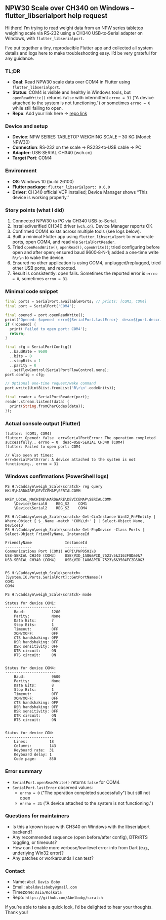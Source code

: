 ## NPW30 Scale over CH340 on Windows – flutter_libserialport help request

Hi there! I’m trying to read weight data from an NPW series tabletop weighing scale via RS‑232 using a CH340 USB‑to‑Serial adapter on Windows, with `flutter_libserialport`.

I’ve put together a tiny, reproducible Flutter app and collected all system details and logs here to make troubleshooting easy. I’d be very grateful for any guidance.

### TL;DR
- **Goal**: Read NPW30 scale data over COM4 in Flutter using `flutter_libserialport`.
- **Status**: COM4 is visible and healthy in Windows tools, but `openReadWrite()` returns `false` with intermittent `errno = 31` ("A device attached to the system is not functioning.") or sometimes `errno = 0` while still failing to open.
- **Repo**: Add your link here → [repo link](https://github.com/Abelboby/scratch)

### Device and setup
- **Device**: NPW SERIES TABLETOP WEIGHING SCALE – 30 KG (Model: NPW30)
- **Connection**: RS‑232 on the scale → RS232‑to‑USB cable → PC
- **Adapter**: USB‑SERIAL CH340 (wch.cn)
- **Target Port**: COM4

### Environment
- **OS**: Windows 10 (build 26100)
- **Flutter package**: `flutter_libserialport: 0.6.0`
- **Driver**: CH340 official VCP installed; Device Manager shows “This device is working properly.”

### Story points (what I did)
1. Connected NPW30 to PC via CH340 USB‑to‑Serial.
2. Installed/verified CH340 driver (`wch.cn`). Device Manager reports OK.
3. Confirmed COM4 exists across multiple tools (see logs below).
4. Built a minimal Flutter app using `flutter_libserialport` to enumerate ports, open COM4, and read via `SerialPortReader`.
5. Tried `openReadWrite()`, `openRead()`, `openWrite()`; tried configuring before open and after open; ensured baud 9600‑8‑N‑1; added a one‑time write `R\r\n` to wake the device.
6. Ensured no other application is using COM4, unplugged/replugged, tried other USB ports, and rebooted.
7. Result is consistently: open fails. Sometimes the reported error is `errno = 0`, sometimes `errno = 31`.

### Minimal code snippet
```dart
final ports = SerialPort.availablePorts; // prints: [COM1, COM4]
final port = SerialPort('COM4');

final opened = port.openReadWrite();
print('Opened: $opened  err=${SerialPort.lastError}  desc=${port.description}');
if (!opened) {
  print('Failed to open port: COM4');
  return;
}

final cfg = SerialPortConfig()
  ..baudRate = 9600
  ..bits = 8
  ..stopBits = 1
  ..parity = 0
  ..setFlowControl(SerialPortFlowControl.none);
port.config = cfg;

// Optional one‑time request/wake command
port.write(Uint8List.fromList('R\r\n'.codeUnits));

final reader = SerialPortReader(port);
reader.stream.listen((data) {
  print(String.fromCharCodes(data));
});
```

### Actual console output (Flutter)
```
flutter: [COM1, COM4]
flutter: Opened: false  err=SerialPortError: The operation completed successfully., errno = 0  desc=USB-SERIAL CH340 (COM4)
flutter: Failed to open port: COM4

// Also seen at times:
err=SerialPortError: A device attached to the system is not functioning., errno = 31
```

### Windows confirmations (PowerShell logs)
```
PS H:\Caddayn\weigh_Scale\scratch> reg query HKLM\HARDWARE\DEVICEMAP\SERIALCOMM

HKEY_LOCAL_MACHINE\HARDWARE\DEVICEMAP\SERIALCOMM
    \Device\Serial0    REG_SZ    COM1
    \Device\Serial2    REG_SZ    COM4

PS H:\Caddayn\weigh_Scale\scratch> Get-CimInstance Win32_PnPEntity | Where-Object { $_.Name -match 'COM\\d+' } | Select-Object Name, DeviceID
PS H:\Caddayn\weigh_Scale\scratch> Get-PnpDevice -Class Ports | Select-Object FriendlyName, InstanceId

FriendlyName               InstanceId
------------               ----------
Communications Port (COM1) ACPI\PNP0501\0
USB-SERIAL CH340 (COM3)    USB\VID_1A86&PID_7523\5&3163F8D&0&7
USB-SERIAL CH340 (COM4)    USB\VID_1A86&PID_7523\6&3504FC2D&0&3


PS H:\Caddayn\weigh_Scale\scratch> [System.IO.Ports.SerialPort]::GetPortNames()
COM1
COM4

PS H:\Caddayn\weigh_Scale\scratch> mode

Status for device COM1:
-----------------------
    Baud:            1200
    Parity:          None
    Data Bits:       7
    Stop Bits:       1
    Timeout:         OFF
    XON/XOFF:        OFF
    CTS handshaking: OFF
    DSR handshaking: OFF
    DSR sensitivity: OFF
    DTR circuit:     ON
    RTS circuit:     ON


Status for device COM4:
-----------------------
    Baud:            9600
    Parity:          None
    Data Bits:       8
    Stop Bits:       1
    Timeout:         OFF
    XON/XOFF:        OFF
    CTS handshaking: OFF
    DSR handshaking: OFF
    DSR sensitivity: OFF
    DTR circuit:     ON
    RTS circuit:     ON


Status for device CON:
----------------------
    Lines:          18
    Columns:        143
    Keyboard rate:  31
    Keyboard delay: 1
    Code page:      850
```

### Error summary
- `SerialPort.openReadWrite()` returns `false` for COM4.
- `SerialPort.lastError` observed values:
  - `errno = 0` ("The operation completed successfully") but still not open
  - `errno = 31` ("A device attached to the system is not functioning.")

### Questions for maintainers
- Is this a known issue with CH340 on Windows with the libserialport backend?
- Any recommended sequence (open before/after config), DTR/RTS toggling, or timeouts?
- How can I enable more verbose/low‑level error info from Dart (e.g., underlying Win32 error)?
- Any patches or workarounds I can test?

### Contact
- Name: `Abel Davis Boby`
- Email: `abeldavisboby@gmail.com`
- Timezone: `Asia/Kolkata`
- Repo: `https://github.com/Abelboby/scratch`

If you’re able to take a quick look, I’d be delighted to hear your thoughts. Thank you!
